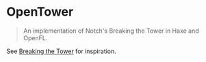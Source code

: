 # OpenTower

> An implementation of Notch's Breaking the Tower in Haxe and OpenFL.

See [Breaking the Tower](https://github.com/al6x/BreakingTheTower) for inspiration.